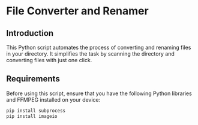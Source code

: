 
# File Converter and Renamer

## Introduction
This Python script automates the process of converting and renaming files in your directory. It simplifies the task by scanning the directory and converting files with just one click.

## Requirements
Before using this script, ensure that you have the following Python libraries and FFMPEG installed on your device:

```bash
pip install subprocess
pip install imageio
```
